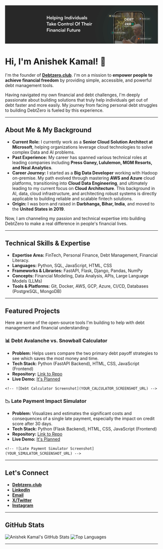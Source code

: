 ![Alt text describing your image](1739553644924.jpeg)
# Hi, I'm Anishek Kamal! 👋

<!-- Placeholder for your header image or GIF - add the URL here when you have it -->
<!-- ![Header Image](YOUR_HEADER_IMAGE_URL_HERE) -->

I'm the founder of **[Debtzero.club](https://debtzero.club/)**. I'm on a mission to **empower people to achieve financial freedom** by providing simple, accessible, and powerful debt management tools.

Having navigated my own financial and debt challenges, I'm deeply passionate about building solutions that truly help individuals get out of debt faster and more easily. My journey from facing personal debt struggles to building DebtZero is fueled by this experience.

---

## About Me & My Background

*   **Current Role:** I currently work as a **Senior Cloud Solution Architect at Microsoft**, helping organizations leverage cloud technologies to solve complex Data and AI problems.
*   **Past Experience:** My career has spanned various technical roles at leading companies including **Press Ganey, Lululemon, MGM Resorts, and Neal Analytics**.
*   **Career Journey:** I started as a **Big Data Developer** working with Hadoop on-premise. My path evolved through mastering **AWS and Azure** cloud platforms, transitioning into **Cloud Data Engineering**, and ultimately leading to my current focus on **Cloud Architecture**. This background in AI, data, cloud infrastructure, and architecting robust systems is directly applicable to building reliable and scalable fintech solutions.
*   **Origin:** I was born and raised in **Darbhanga, Bihar, India**, and moved to the **United States in 2019**.

Now, I am channeling my passion and technical expertise into building DebtZero to make a real difference in people's financial lives.

---

## Technical Skills & Expertise

*   **Expertise Area:** FinTech, Personal Finance, Debt Management, Financial Literacy.
*   **Languages:** Python, SQL, JavaScript, HTML, CSS
*   **Frameworks & Libraries:** FastAPI, Flask, Django, Pandas, NumPy
*   **Concepts:** Financial Modeling, Data Analysis, APIs, Large Language Models (LLMs)
*   **Tools & Platforms:** Git, Docker, AWS, GCP, Azure, CI/CD, Databases (PostgreSQL, MongoDB)

---

## Featured Projects

Here are some of the open-source tools I'm building to help with debt management and financial understanding:

### 📊 Debt Avalanche vs. Snowball Calculator
*   **Problem:** Helps users compare the two primary debt payoff strategies to see which saves the most money and time.
*   **Tech Stack:** Python (FastAPI Backend), HTML, CSS, JavaScript (Frontend)
*   **Repository:** [Link to Repo](YOUR_CALCULATOR_REPO_URL) <!-- REPLACE with your calculator repo URL -->
*   **Live Demo:** [It's Planned](PLANNING_LIVE_DEMO) <!-- REPLACE with live demo URL when available -->
   <!-- Add a screenshot or GIF of the calculator here -->
    <!-- ![Debt Calculator Screenshot](YOUR_CALCULATOR_SCREENSHOT_URL) -->

### 📉 Late Payment Impact Simulator
*   **Problem:** Visualizes and estimates the significant costs and consequences of a single late payment, especially the impact on credit score after 30 days.
*   **Tech Stack:** Python (Flask Backend), HTML, CSS, JavaScript (Frontend)
*   **Repository:** [Link to Repo](YOUR_SIMULATOR_REPO_URL) <!-- REPLACE with your simulator repo URL -->
*   **Live Demo:** [It's Planned](PLANNING_LIVE_DEMO) <!-- REPLACE with live demo URL when available -->
   <!-- Add a screenshot or GIF of the simulator here -->
    <!-- ![Late Payment Simulator Screenshot](YOUR_SIMULATOR_SCREENSHOT_URL) -->


---

## Let's Connect

*   **[Debtzero.club](https://debtzero.club/)** <!-- REPLACE with your Debtzero.club website URL -->
*   **[LinkedIn](https://www.linkedin.com/in/anishekkamal/)**
*   **[Email](mailto:anishekkamal@gmail.com)**
*   **[X/Twitter](https://x.com/anishekkamal)**
*   **[Instagram](https://www.instagram.com/debtzerofounder)**

---

## GitHub Stats

<!-- These badges dynamically update. Replace 'radical' with other themes like 'ocean', 'dark', 'vue', etc. if you like. -->
![Anishek Kamal's GitHub Stats](https://github-readme-stats.vercel.app/api?username=anishekkamal&show_icons=true&theme=radical&hide_rank=false)
![Top Languages](https://github-readme-stats.vercel.app/api/top-langs/?username=anishekkamal&layout=compact&theme=radical)

---

<!-- Optional: Add a simple footer or closing remark -->
<!-- Built with passion for financial freedom! -->
